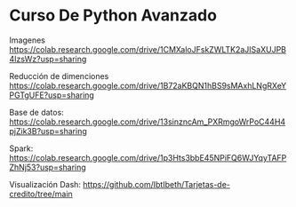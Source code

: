 # Curso De Python Avanzado



Imagenes https://colab.research.google.com/drive/1CMXaloJFskZWLTK2aJISaXUJPB4IzsWz?usp=sharing

Reducción de dimenciones https://colab.research.google.com/drive/1B72aKBQN1hBS9sMAxhLNgRXeYPGTgUFE?usp=sharing

Base de datos: https://colab.research.google.com/drive/13sinzncAm_PXRmgoWrPoC44H4pjZik3B?usp=sharing

Spark: https://colab.research.google.com/drive/1p3Hts3bbE45NPiFQ6WJYqyTAFPZhNj53?usp=sharing

Visualización Dash: https://github.com/IbtIbeth/Tarjetas-de-credito/tree/main

